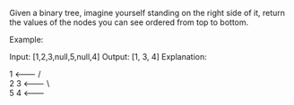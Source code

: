 Given a binary tree, imagine yourself standing on the right side of it, return the values of the nodes you can see ordered from top to bottom.

Example:


Input:&nbsp;[1,2,3,null,5,null,4]
Output:&nbsp;[1, 3, 4]
Explanation:

   1            &lt;---
 /   \
2     3         &lt;---
 \     \
  5     4       &lt;---
